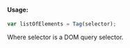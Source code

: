 #### Usage:

```javascript
var listOfElements = Tag(selector);
```

Where selector is a DOM query selector.
